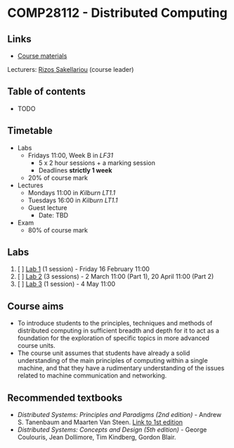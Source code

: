 <!-- Google Analytics -->
<script async src="https://www.googletagmanager.com/gtag/js?id=UA-113560131-1"></script>
<script>
  window.dataLayer = window.dataLayer || [];
  function gtag(){dataLayer.push(arguments);}
  gtag('js', new Date());
  gtag('config', 'UA-113560131-1');
</script>

# COMP28112 - Distributed Computing

## Links

* [Course materials](http://syllabus.cs.manchester.ac.uk/ugt/2017/COMP28112/)

Lecturers: [Rizos Sakellariou](http://www.cs.man.ac.uk/~rizos/) (course leader)

## Table of contents
* TODO
	
## Timetable

* Labs
	* Fridays 11:00, Week B in *LF31*
		* 5 x 2 hour sessions + a marking session
		* Deadlines **strictly 1 week**
	* 20% of course mark
* Lectures
	* Mondays 11:00 in *Kilburn LT1.1*
	* Tuesdays 16:00 in *Kilburn LT1.1*
    * Guest lecture 
        * Date: TBD
* Exam
    * 80% of course mark

## Labs
1. [ ] [Lab 1](http://syllabus.cs.manchester.ac.uk/ugt/COMP28112/2017/ex1.pdf) (1 session) - Friday 16 February 11:00
2. [ ] [Lab 2](http://syllabus.cs.manchester.ac.uk/ugt/COMP28212/2017/ex2.pdf) (3 sessions) - 2 March 11:00 (Part 1), 20 April 11:00 (Part 2)
3. [ ] [Lab 3](http://syllabus.cs.manchester.ac.uk/ugt/COMP28312/2017/ex3..pdf) (1 session) - 4 May 11:00

## Course aims

* To introduce students to the principles, techniques and methods of distributed computing in sufficient breadth and depth for it to act as a foundation for the exploration of specific topics in more advanced course units. 
* The course unit assumes that students have already a solid understanding of the main principles of computing within a single machine, and that they have a rudimentary understanding of the issues related to machine communication and networking.

## Recommended textbooks

* *Distributed Systems: Principles and Paradigms (2nd edition)* - Andrew S. Tanenbaum and Maarten Van Steen. [Link to 1st edition](http://www.cs.vu.nl/~ast/books/ds1/)
* *Distributed Systems: Concepts and Design (5th edition)* - George Coulouris, Jean Dollimore, Tim Kindberg, Gordon Blair.